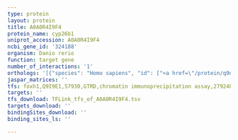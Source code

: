 ```yaml
---
type: protein
layout: protein
title: A0A0R4I9F4
protein_name: cyp26b1
uniprot_accession: A0A0R4I9F4
ncbi_gene_id: '324188'
organism: Danio rerio
function: target gene
number_of_interactions: '1'
orthologs: '[{"species": "Homo sapiens", "id": ["<a href=\"/protein/q9nr63\">Q9NR63</a>"]}, {"species": "Mus musculus", "id": ["<a href=\"/protein/q811w2\">Q811W2</a>"]}, {"species": "Rattus norvegicus", "id": ["<a href=\"/protein/g3v7x8\">G3V7X8</a>"]}, {"species": "Saccharomyces cerevisiae", "id": ["<a href=\"/protein/p54781\">P54781</a>"]}]'
jaspar_matrices: ''
tfs: foxh1,Q9I9E1,57930,GTRD,chromatin immunoprecipitation assay,27924024%5Buid%5D,No
targets: ''
tfs_download: TFLink_tfs_of_A0A0R4I9F4.tsv
targets_download: ''
bindingSites_download: ''
binding_sites_ls: ''

---
```

